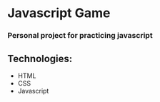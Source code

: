 # Javascript Game
### Personal project for practicing javascript


## Technologies:
- HTML
- CSS
- Javascript

